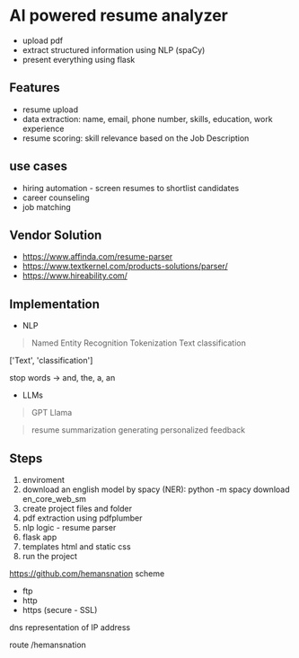 # AI powered resume analyzer

- upload pdf
- extract structured information using NLP (spaCy)
- present everything using flask

## Features

- resume upload
- data extraction: name, email, phone number, skills, education, work experience
- resume scoring: skill relevance based on the Job Description

## use cases

- hiring automation - screen resumes to shortlist candidates
- career counseling
- job matching

## Vendor Solution

- https://www.affinda.com/resume-parser
- https://www.textkernel.com/products-solutions/parser/
- https://www.hireability.com/

## Implementation

- NLP
> Named Entity Recognition
> Tokenization
> Text classification

['Text', 'classification']

stop words -> and, the, a, an

- LLMs

> GPT
> Llama

> resume summarization
> generating personalized feedback


## Steps

1. enviroment
2. download an english model by spacy (NER): python -m spacy download en_core_web_sm
3. create project files and folder
4. pdf extraction using pdfplumber
5. nlp logic - resume parser
6. flask app
7. templates html and static css
8. run the project



 https://github.com/hemansnation
scheme
- ftp
- http
- https (secure - SSL)

dns
representation of IP address

route
/hemansnation